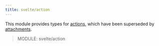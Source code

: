 ```yaml
---
title: svelte/action
---
```


This module provides types for [actions](use), which have been superseded by [attachments](@attach).

> MODULE: svelte/action
